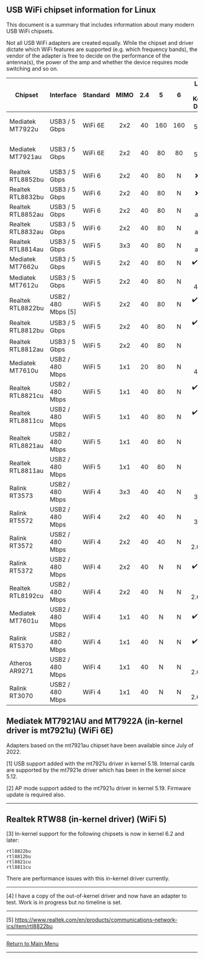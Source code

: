 ## USB WiFi chipset information for Linux

This document is a summary that includes information about many modern USB WiFi chipsets.

Not all USB WiFi adapters are created equally.  While the chipset and driver
dictate which WiFi features are supported (e.g. which frequency bands), the
vendor of the adapter is free to decide on the performance of the antenna(s),
the power of the amp and whether the device requires mode switching and so on.

Chipset           | Interface           | Standard | MIMO | 2.4 | 5   | 6   | Linux<br>In-Kernel<br>Driver | AP Mode          | Monitor Mode     |
------------------|---------------------|----------|:----:|:---:|:---:|:---:|:----------------------------:|:----------------:|:----------------:|
Mediatek MT7922u  | USB3 / 5 Gbps       | WiFi 6E  | 2x2  |  40 | 160 | 160 |:heavy_check_mark: 5.16+ [1]  |:heavy_check_mark: [2]|:heavy_check_mark:|
Mediatek MT7921au | USB3 / 5 Gbps       | WiFi 6E  | 2x2  |  40 |  80 |  80 |:heavy_check_mark: 5.18+ [1]  |:heavy_check_mark: [2]|:heavy_check_mark:|
Realtek RTL8852bu | USB3 / 5 Gbps       | WiFi 6   | 2x2  |  40 |  80 |  N  |:x: [4]                       | ?                | ?                |
Realtek RTL8832bu | USB3 / 5 Gbps       | WiFi 6   | 2x2  |  40 |  80 |  N  |:x: [4]                       | ?                | ?                |
Realtek RTL8852au | USB3 / 5 Gbps       | WiFi 6   | 2x2  |  40 |  80 |  N  |:x: - avoid                   | bad driver       | bad driver       |
Realtek RTL8832au | USB3 / 5 Gbps       | WiFi 6   | 2x2  |  40 |  80 |  N  |:x: - avoid                   | bad driver       | bad driver       |
Realtek RTL8814au | USB3 / 5 Gbps       | WiFi 5   | 3x3  |  40 |  80 |  N  |:x: - avoid                   | old driver       | old driver       |
Mediatek MT7662u  | USB3 / 5 Gbps       | WiFi 5   | 2x2  |  40 |  80 |  N  |:heavy_check_mark: 5.9+       |:heavy_check_mark:|:heavy_check_mark:|
Mediatek MT7612u  | USB3 / 5 Gbps       | WiFi 5   | 2x2  |  40 |  80 |  N  |:heavy_check_mark: 4.19+      |:heavy_check_mark:|:heavy_check_mark:|
Realtek RTL8822bu | USB2 / 480 Mbps [5] | WiFi 5   | 2x2  |  40 |  80 |  N  |:heavy_check_mark: 6.2+ [3]   |:heavy_check_mark:|:heavy_check_mark:|
Realtek RTL8812bu | USB3 / 5 Gbps       | WiFi 5   | 2x2  |  40 |  80 |  N  |:heavy_check_mark: 6.2+ [3]   |:heavy_check_mark:|:heavy_check_mark:|
Realtek RTL8812au | USB3 / 5 Gbps       | WiFi 5   | 2x2  |  40 |  80 |  N  |:x:                           |:heavy_check_mark:|:heavy_check_mark:|
Mediatek MT7610u  | USB2 / 480 Mbps     | WiFi 5   | 1x1  |  20 |  80 |  N  |:heavy_check_mark: 4.19+      |:heavy_check_mark:|:heavy_check_mark:|
Realtek RTL8821cu | USB2 / 480 Mbps     | WiFi 5   | 1x1  |  40 |  80 |  N  |:heavy_check_mark: 6.2+ [3]   |:heavy_check_mark:|:heavy_check_mark:|
Realtek RTL8811cu | USB2 / 480 Mbps     | WiFi 5   | 1x1  |  40 |  80 |  N  |:heavy_check_mark: 6.2+ [3]   |:heavy_check_mark:|:heavy_check_mark:|
Realtek RTL8821au | USB2 / 480 Mbps     | WiFi 5   | 1x1  |  40 |  80 |  N  |:x:                           |:heavy_check_mark:|:heavy_check_mark:|
Realtek RTL8811au | USB2 / 480 Mbps     | WiFi 5   | 1x1  |  40 |  80 |  N  |:x:                           |:heavy_check_mark:|:heavy_check_mark:|
Ralink RT3573     | USB2 / 480 Mbps     | WiFi 4   | 3x3  |  40 |  40 |  N  |:heavy_check_mark: 3.12+      |:heavy_check_mark:|:heavy_check_mark:|
Ralink RT5572     | USB2 / 480 Mbps     | WiFi 4   | 2x2  |  40 |  40 |  N  |:heavy_check_mark: 3.10+      |:heavy_check_mark:|:heavy_check_mark:|
Ralink RT3572     | USB2 / 480 Mbps     | WiFi 4   | 2x2  |  40 |  40 |  N  |:heavy_check_mark: 2.6.31+    |:heavy_check_mark:|:heavy_check_mark:|
Ralink RT5372     | USB2 / 480 Mbps     | WiFi 4   | 2x2  |  40 |  N  |  N  |:heavy_check_mark: 3.0+       |:heavy_check_mark:|:heavy_check_mark:|
Realtek RTL8192cu | USB2 / 480 Mbps     | WiFi 4   | 2x2  |  40 |  N  |  N  |:heavy_check_mark: 2.6.33+    |:heavy_check_mark:|:heavy_check_mark:|
Mediatek MT7601u  | USB2 / 480 Mbps     | WiFi 4   | 1x1  |  40 |  N  |  N  |:heavy_check_mark: 4.2+       |:x:               | limited          |
Ralink RT5370     | USB2 / 480 Mbps     | WiFi 4   | 1x1  |  40 |  N  |  N  |:heavy_check_mark: 3.0+       |:heavy_check_mark:|:heavy_check_mark:|
Atheros AR9271    | USB2 / 480 Mbps     | WiFi 4   | 1x1  |  40 |  N  |  N  |:heavy_check_mark: 2.6.35+    |:heavy_check_mark:|:heavy_check_mark:|
Ralink RT3070     | USB2 / 480 Mbps     | WiFi 4   | 1x1  |  40 |  N  |  N  |:heavy_check_mark: 2.6.31+    |:heavy_check_mark:|:heavy_check_mark:|

## Mediatek MT7921AU and MT7922A (in-kernel driver is mt7921u) (WiFi 6E)

Adapters based on the mt7921au chipset have been available since July of 2022.

[1] USB support added with the mt7921u driver in kernel 5.18. Internal cards are supported by the mt7921e driver which has been in the kernel since 5.12.

[2] AP mode support added to the mt7921u driver in kernel 5.19. Firmware update is required also.

-----

## Realtek RTW88 (in-kernel driver) (WiFi 5)

[3] In-kernel support for the following chipsets is now in kernel 6.2 and later:

```
rtl8822bu
rtl8812bu
rtl8821cu
rtl8811cu
```

There are performance issues with this in-kernel driver currently.

-----

[4] I have a copy of the out-of-kernel driver and now have an adapter to test. Work is in progress but no timeline is set.

-----

[5] https://www.realtek.com/en/products/communications-network-ics/item/rtl8822bu

-----

[Return to Main Menu](https://github.com/morrownr/USB-WiFi)

-----


